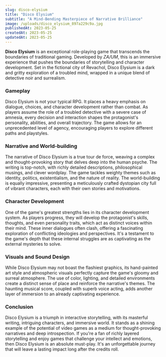 ```yaml
---
slug: disco-elysium
title: "Disco Elysium"
subtitle: "A Mind-Bending Masterpiece of Narrative Brilliance"
image: /uploads/disco_elysium_897a229c9a.jpg
publishedAt: 2023-05-25
createdAt: 2023-05-25
updatedAt: 2023-05-25
---
```


__Disco Elysium__ is an exceptional role-playing game that transcends the boundaries of traditional gaming. Developed by _ZA/UM_, this is an immersive experience that pushes the boundaries of storytelling and character development. Set in the fictional city of Revachol, Disco Elysium is a dark and gritty exploration of a troubled mind, wrapped in a unique blend of detective noir and surrealism.

### Gameplay
Disco Elysium is not your typical RPG. It places a heavy emphasis on dialogue, choices, and character development rather than combat. As players assume the role of a troubled detective with a severe case of amnesia, every decision and interaction shapes the protagonist's personality, abilities, and overall trajectory. The game allows for an unprecedented level of agency, encouraging players to explore different paths and playstyles.

### Narrative and World-building
The narrative of Disco Elysium is a true tour de force, weaving a complex and thought-provoking story that delves deep into the human psyche. The writing is top-notch, with richly detailed descriptions, philosophical musings, and clever wordplay. The game tackles weighty themes such as identity, politics, existentialism, and the nature of reality. The world-building is equally impressive, presenting a meticulously crafted dystopian city full of vibrant characters, each with their own stories and motivations.

### Character Development
One of the game's greatest strengths lies in its character development system. As players progress, they will develop the protagonist's skills, thoughts, and even personality traits, which act as distinct voices within their mind. These inner dialogues often clash, offering a fascinating exploration of conflicting ideologies and perspectives. It's a testament to the game's depth that these internal struggles are as captivating as the external mysteries to solve.

### Visuals and Sound Design
While Disco Elysium may not boast the flashiest graphics, its hand-painted art style and atmospheric visuals perfectly capture the game's gloomy and surreal atmosphere. The use of color, lighting, and detailed environments create a distinct sense of place and reinforce the narrative's themes. The haunting musical score, coupled with superb voice acting, adds another layer of immersion to an already captivating experience.

### Conclusion
Disco Elysium is a triumph in interactive storytelling, with its masterful writing, intriguing characters, and immersive world. It stands as a shining example of the potential of video games as a medium for thought-provoking narratives and deep introspection. If you're a fan of richly layered storytelling and enjoy games that challenge your intellect and emotions, then Disco Elysium is an absolute must-play. It's an unforgettable journey that will leave a lasting impact long after the credits roll.
